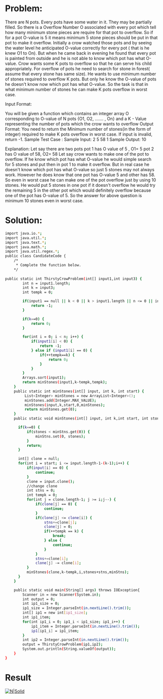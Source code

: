 # Problem:
There are N pots. Every pots have some water in it. They may be partially filled. So there is a Overflow
Number O associated with every pot which tell how many minimum stone pieces are require for that pot to
overflow. So if for a pot O-value is 5 it means minimum 5 stone pieces should be put in that pot to make it
overflow. Initially a crow watched those pots and by seeing the water level he anticipated O-value correctly
for every pot ( that is he knew O1 to On). But when he came back in evening he found that every pot is
painted from outside and he is not able to know which pot has what O-value. Crow wants some K pots to
overflow so that he can serve his child appropriately. For overflow of pots he need to search for stone in
forest( assume that every stone has same size). He wants to use minimum number of stones required to
overflow K pots. But only he know the O-value of pots he doesn't know now which pot has what O-value. So
the task is that in what minimum number of stones he can make K pots overflow in worst case.

Input Format:

You will be given a function which contains an integer array O corresponding to O-value of N pots {O1, O2,
....... , On} and a K - Value representing the number of pots which the crow wants to overflow
Output Format:
You need to return the Minimum number of stones(in the form of integer) required to make K pots overflow
in worst case. If input is invalid, return -1.
Sample Test Case :
Sample Input:
2
5
58
1
Sample Output:
10

Explanation:
Let say there are two pots
pot 1 has O value of 5 , O1= 5
pot 2 has O value of 58, O2= 58
Let say crow wants to make one of the pot​ to overflow. If he know which pot has what O-value he would
simple search for 5 stones and put then in pot 1 to make it overflow. But in real case he doesn't know which
pot has what O-value so just 5 stones may not always work. However he does know that one pot has
O-value 5 and other has 58. So even in worst case he can make one of the pot overflow just by using 10
stones. He would put 5 stones in one pot if it doesn't overflow he would try the remaining 5 in the other pot
which would definitely overflow because one of the pot has O-value of 5. So the answer for above question
is minimum 10 stones even in worst case.


# Solution:


```sh
import java.io.*;
import java.util.*;
import java.text.*;
import java.math.*;
import java.util.regex.*;
public class CandidateCode {
    /*
     * Complete the function below.
    */
    
public static int ThirstyCrowProblem(int[] input1,int input3) {
		int n = input1.length;
		int k = input3;
		int tempk = 0;

		if(input1 == null || k < 0 || k > input1.length || n <= 0 || input1.length != n) {
			return -1;
		}

		if(k==0) {
			return 0;
		}

		for(int i = 0; i < n; i++) {
			if(input1[i] < 0) {
				return -1;
			} else if (input1[i] == 0) {
				if(++tempk==k) {
					return 0;
				}
			}
		}
		Arrays.sort(input1);
		return minStones(input1,k-tempk,tempk);
	}
    public static int minStones(int[] input, int k, int start) {
    	 List<Integer> minStones = new ArrayList<Integer>();
         minStones.add(Integer.MAX_VALUE);
         minStones(input,k,start,0,minStones);
         return minStones.get(0);
    }
    public static void minStones(int[] input, int k,int start, int stones, List<Integer> minStns) {

      if(k==0) {
          if(stones < minStns.get(0)) {
              minStns.set(0, stones);
          }
          return;
      }

      int[] clone = null;
      for(int i = start; i <= input.length-1-(k-1);i++) {
          if(input[i] == 0) {
              continue;
          }
          clone = input.clone();
          //change clone
          int stns = 0;
          int tempk = 0;
          for(int j = clone.length-1; j >= i;j--) {
              if(clone[j] == 0) {
                  continue;
              }
              if(clone[j] <= clone[i]) {
                  stns+=clone[j];
                  clone[j] = 0;
                  if(++tempk == k) {
                	  break;
                  } else {
                	  continue;
                  }
              }
              stns+=clone[i];
              clone[j] -= clone[i];
          }
          minStones(clone,k-tempk,i,stones+stns,minStns);
      }
    }

    public static void main(String[] args) throws IOException{
        Scanner in = new Scanner(System.in);
        int output = 0;
        int ip1_size = 0;
        ip1_size = Integer.parseInt(in.nextLine().trim());
        int[] ip1 = new int[ip1_size];
        int ip1_item;
        for(int ip1_i = 0; ip1_i < ip1_size; ip1_i++) {
            ip1_item = Integer.parseInt(in.nextLine().trim());
            ip1[ip1_i] = ip1_item;
        }
        int ip2 = Integer.parseInt(in.nextLine().trim());
        output = ThirstyCrowProblem(ip1,ip2);
        System.out.println(String.valueOf(output));
    }
}

```

# Result

[![N|Solid](https://cdn.rawgit.com/jaideepghosh/Coding-Challenges/c4fedd8a/TechGig-Challenges/Master%20Code%20Champ/Techgig%20-%20Master%20Code%20Champ%20-%20Crazy%20Crow%20(Thrusty%20Crow).jpg)](https://jaideepghosh.blogspot.in)
